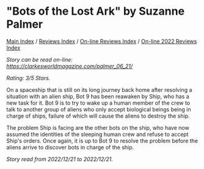 # "Bots of the Lost Ark" by Suzanne Palmer

[Main Index](../../../README.md) / [Reviews Index](../../README.md) / [On-line Reviews Index](../README.md) / [On-line 2022 Reviews Index](README.md)

*Story can be read on-line: <https://clarkesworldmagazine.com/palmer_06_21/>*

*Rating: 3/5 Stars.*

On a spaceship that is still on its long journey back home after resolving a situation with an alien ship, Bot 9 has been reawaken by Ship, who has a new task for it. Bot 9 is to try to wake up a human member of the crew to talk to another group of aliens who only accept biological beings being in charge of ships, failure of which will cause the aliens to destroy the ship.

The problem Ship is facing are the other bots on the ship, who have now assumed the identities of the sleeping human crew and refuse to accept Ship's orders. Once again, it is up to Bot 9 to resolve the problem before the aliens arrive to discover bots in charge of the ship.

*Story read from 2022/12/21 to 2022/12/21.*
